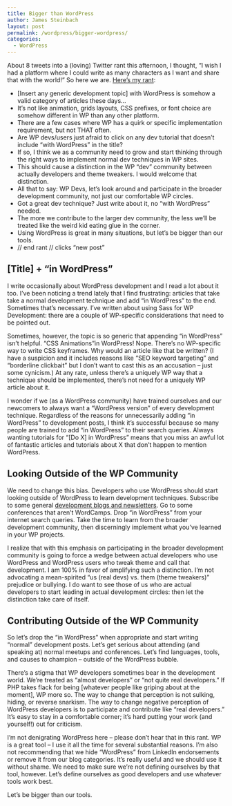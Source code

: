 ```yaml
---
title: Bigger than WordPress
author: James Steinbach
layout: post
permalink: /wordpress/bigger-wordpress/
categories:
  - WordPress
---
```

About 8 tweets into a (loving) Twitter rant this afternoon, I thought, &#8220;I wish I had a platform where I could write as many characters as I want and share that with the world!&#8221; So here we are. <a title="My Twitter Rant" href="https://twitter.com/jdsteinbach/status/524234850702991360" target="_blank">Here&#8217;s my rant</a>:

  * [Insert any generic development topic] with WordPress is somehow a valid category of articles these days…
  * It’s not like animation, grids layouts, CSS prefixes, or font choice are somehow different in WP than any other platform.
  * There are a few cases where WP has a quirk or specific implementation requirement, but not THAT often.
  * Are WP devs/users just afraid to click on any dev tutorial that doesn’t include “with WordPress” in the title?
  * If so, I think we as a community need to grow and start thinking through the right ways to implement normal dev techniques in WP sites.
  * This should cause a distinction in the WP “dev” community between actually developers and theme tweakers. I would welcome that distinction.
  * All that to say: WP Devs, let’s look around and participate in the broader development community, not just our comfortable WP circles.
  * Got a great dev technique? Just write about it, no “with WordPress” needed.
  * The more we contribute to the larger dev community, the less we’ll be treated like the weird kid eating glue in the corner.
  * Using WordPress is great in many situations, but let’s be bigger than our tools.
  * // end rant // clicks “new post”

## [Title] + &#8220;in WordPress&#8221;

I write occasionally about WordPress development and I read a lot about it too. I&#8217;ve been noticing a trend lately that I find frustrating: articles that take take a normal development technique and add &#8220;in WordPress&#8221; to the end. Sometimes that&#8217;s necessary. I&#8217;ve written about using Sass for WP Development: there are a couple of WP-specific considerations that need to be pointed out.

Sometimes, however, the topic is so generic that appending &#8220;in WordPress&#8221; isn&#8217;t helpful. &#8220;CSS Animations&#8221;in WordPress! Nope. There&#8217;s no WP-specific way to write CSS keyframes. Why would an article like that be written? (I have a suspicion and it includes reasons like &#8220;SEO keyword targeting&#8221; and &#8220;borderline clickbait&#8221; but I don&#8217;t want to cast this as an accusation &#8211; just some cynicism.) At any rate, unless there&#8217;s a uniquely WP way that a technique should be implemented, there&#8217;s not need for a uniquely WP article about it.

I wonder if we (as a WordPress community) have trained ourselves and our newcomers to always want a &#8220;WordPress version&#8221; of every development technique. Regardless of the reasons for unnecessarily adding &#8220;in WordPress&#8221; to development posts, I think it&#8217;s successful because so many people are trained to add &#8220;in WordPress&#8221; to their search queries. Always wanting tutorials for &#8220;[Do X] in WordPress&#8221; means that you miss an awful lot of fantastic articles and tutorials about X that don&#8217;t happen to mention WordPress.

## Looking Outside of the WP Community

We need to change this bias. Developers who use WordPress should start looking outside of WordPress to learn development techniques. Subscribe to some general <a title="Front-End Web Development Resources" href="http://jamessteinbach.com/css/front-end-web-development-resources/" target="_blank">development blogs and newsletters</a>. Go to some conferences that aren&#8217;t WordCamps. Drop &#8220;in WordPress&#8221; from your internet search queries. Take the time to learn from the broader development community, then discerningly implement what you&#8217;ve learned in your WP projects.

I realize that with this emphasis on participating in the broader development community is going to force a wedge between actual developers who use WordPress and WordPress users who tweak theme and call that development. I am 100% in favor of amplifying such a distinction. I&#8217;m not advocating a mean-spirited &#8220;us (real devs) vs. them (theme tweakers)&#8221; prejudice or bullying. I do want to see those of us who are actual developers to start leading in actual development circles: then let the distinction take care of itself.

## Contributing Outside of the WP Community

So let&#8217;s drop the &#8220;in WordPress&#8221; when appropriate and start writing &#8220;normal&#8221; development posts. Let&#8217;s get serious about attending (and speaking at) normal meetups and conferences. Let&#8217;s find languages, tools, and causes to champion &#8211; outside of the WordPress bubble.

There&#8217;s a stigma that WP developers sometimes bear in the development world. We&#8217;re treated as &#8220;almost developers&#8221; or &#8220;not quite real developers.&#8221; If PHP takes flack for being [whatever people like griping about at the moment], WP more so. The way to change that perception is not sulking, hiding, or reverse snarkism. The way to change negative perception of WordPress developers is to participate and contribute like &#8220;real developers.&#8221; It&#8217;s easy to stay in a comfortable corner; it&#8217;s hard putting your work (and yourself!) out for criticism.

I&#8217;m not denigrating WordPress here &#8211; please don&#8217;t hear that in this rant. WP is a great tool &#8211; I use it all the time for several substantial reasons. I&#8217;m also not recommending that we hide &#8220;WordPress&#8221; from LinkedIn endorsements or remove it from our blog categories. It&#8217;s really useful and we should use it without shame. We need to make sure we&#8217;re not defining ourselves by that tool, however. Let&#8217;s define ourselves as good developers and use whatever tools work best.

Let&#8217;s be bigger than our tools.